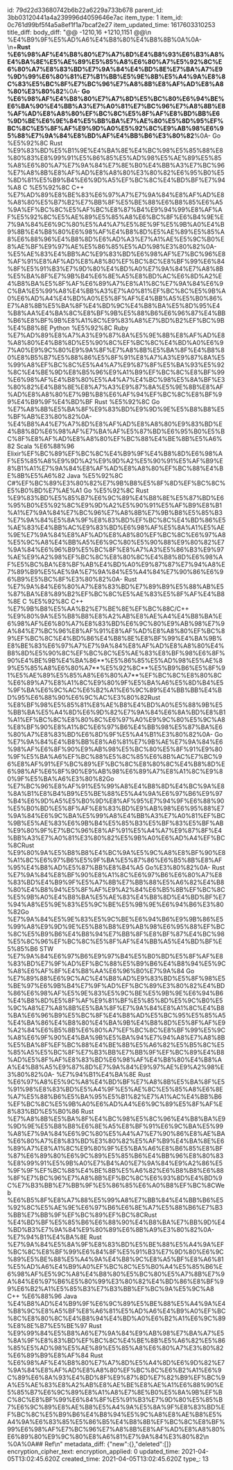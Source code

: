 id: 79d22d33680742b6b22a6229a733b678
parent_id: 3bb03120441a4a239996d4059646e7ac
item_type: 1
item_id: 0c761d99bf5f4a5a8ef1f1a7bcaf2e27
item_updated_time: 1617603310253
title_diff: 
body_diff: "@@ -1210,16 +1210,1151 @@\\n %E4%B9%9F%E5%AD%A6%E4%B8%80%E4%B8%8B%0A%0A- \\n+**Rust %E6%98%AF%E4%B8%80%E7%A7%8D%E4%B8%93%E6%B3%A8%E4%BA%8E%E5%AE%89%E5%85%A8%E6%80%A7%E5%92%8C%E6%80%A7%E8%83%BD%E7%9A%84%E4%BD%8E%E7%BA%A7%E9%9D%99%E6%80%81%E7%B1%BB%E5%9E%8B%E5%A4%9A%E8%8C%83%E5%BC%8F%E7%BC%96%E7%A8%8B%E8%AF%AD%E8%A8%80%E3%80%82**%0A- **Go %E6%98%AF%E4%B8%80%E7%A7%8D%E5%BC%80%E6%94%BE%E6%BA%90%E4%BB%A3%E7%A0%81%E7%BC%96%E7%A8%8B%E8%AF%AD%E8%A8%80%EF%BC%8C%E5%8F%AF%E8%BD%BB%E6%9D%BE%E6%9E%84%E5%BB%BA%E7%AE%80%E5%8D%95%EF%BC%8C%E5%8F%AF%E9%9D%A0%E5%92%8C%E9%AB%98%E6%95%88%E7%9A%84%E8%BD%AF%E4%BB%B6%E3%80%82**%0A- Go %E5%92%8C Rust %E9%83%BD%E5%B1%9E%E4%BA%8E%E4%BC%98%E5%85%88%E8%80%83%E8%99%91%E5%86%85%E5%AD%98%E5%AE%89%E5%85%A8%E6%80%A7%E7%9A%84%E7%8E%B0%E4%BB%A3%E7%BC%96%E7%A8%8B%E8%AF%AD%E8%A8%80%E3%80%82%E6%95%B0%E5%8D%81%E5%B9%B4%E6%9D%A5%EF%BC%8C%E4%BD%BF%E7%94%A8 C %E5%92%8C C++ %E7%AD%89%E8%BE%83%E6%97%A7%E7%9A%84%E8%AF%AD%E8%A8%80%E5%B7%B2%E7%BB%8F%E5%BE%88%E6%B8%85%E6%A5%9A%EF%BC%8C%E5%AF%BC%E8%87%B4%E9%94%99%E8%AF%AF%E5%92%8C%E5%AE%89%E5%85%A8%E6%BC%8F%E6%B4%9E%E7%9A%84%E6%9C%80%E5%A4%A7%E5%8E%9F%E5%9B%A0%E4%B9%8B%E4%B8%80%E6%98%AF%E4%B8%8D%E5%AE%89%E5%85%A8%E6%88%96%E4%B8%8D%E6%AD%A3%E7%A1%AE%E5%9C%B0%E8%AE%BF%E9%97%AE%E5%86%85%E5%AD%98%E3%80%82%0A- %E5%AE%83%E4%BB%AC%E9%83%BD%E6%98%AF%E7%BC%96%E8%AF%91%E8%AF%AD%E8%A8%80%EF%BC%8C%E8%BF%99%E6%84%8F%E5%91%B3%E7%9D%80%E4%BD%A0%E7%9A%84%E7%A8%8B%E5%BA%8F%E7%9B%B4%E6%8E%A5%E8%BD%AC%E6%8D%A2%E4%B8%BA%E5%8F%AF%E6%89%A7%E8%A1%8C%E7%9A%84%E6%9C%BA%E5%99%A8%E4%BB%A3%E7%A0%81%EF%BC%8C%E5%9B%A0%E6%AD%A4%E4%BD%A0%E5%8F%AF%E4%BB%A5%E5%B0%86%E7%A8%8B%E5%BA%8F%E4%BD%9C%E4%B8%BA%E5%8D%95%E4%B8%AA%E4%BA%8C%E8%BF%9B%E5%88%B6%E6%96%87%E4%BB%B6%E8%BF%9B%E8%A1%8C%E9%83%A8%E7%BD%B2%EF%BC%9B%E4%B8%8E Python %E5%92%8C Ruby %E7%AD%89%E8%A7%A3%E9%87%8A%E5%9E%8B%E8%AF%AD%E8%A8%80%E4%B8%8D%E5%90%8C%EF%BC%8C%E4%BD%A0%E6%97%A0%E9%9C%80%E9%9A%8F%E7%A8%8B%E5%BA%8F%E4%B8%80%E8%B5%B7%E5%88%86%E5%8F%91%E8%A7%A3%E9%87%8A%E5%99%A8%EF%BC%8C%E5%A4%A7%E9%87%8F%E5%BA%93%E5%92%8C%E4%BE%9D%E8%B5%96%E9%A1%B9%EF%BC%8C%E8%BF%99%E6%98%AF%E4%B8%80%E5%A4%A7%E4%BC%98%E5%8A%BF%E3%80%82%E4%B8%8E%E8%A7%A3%E9%87%8A%E5%9E%8B%E8%AF%AD%E8%A8%80%E7%9B%B8%E6%AF%94%EF%BC%8C%E8%BF%99%E4%B9%9F%E4%BD%BF Rust %E5%92%8C Go %E7%A8%8B%E5%BA%8F%E9%83%BD%E9%9D%9E%E5%B8%B8%E5%BF%AB%E3%80%82%0A- %E4%B8%A4%E7%A7%8D%E8%AF%AD%E8%A8%80%E9%83%BD%E4%B8%8D%E6%98%AF%E7%BA%AF%E5%87%BD%E6%95%B0%E5%BC%8F%E8%AF%AD%E8%A8%80%EF%BC%88%E4%BE%8B%E5%A6%82 Scala %E6%88%96 Elixir%EF%BC%89%EF%BC%8C%E4%B9%9F%E4%B8%8D%E6%98%AF%E5%85%A8%E9%9D%A2%E9%9D%A2%E5%90%91%E5%AF%B9%E8%B1%A1%E7%9A%84%E8%AF%AD%E8%A8%80%EF%BC%88%E4%BE%8B%E5%A6%82 Java %E5%92%8C C#%EF%BC%89%E3%80%82%E7%9B%B8%E5%8F%8D%EF%BC%8C%E5%B0%BD%E7%AE%A1 Go %E5%92%8C Rust %E9%83%BD%E5%85%B7%E6%9C%89%E4%B8%8E%E5%87%BD%E6%95%B0%E5%92%8C%E9%9D%A2%E5%90%91%E5%AF%B9%E8%B1%A1%E7%9A%84%E7%BC%96%E7%A8%8B%E7%9B%B8%E5%85%B3%E7%9A%84%E5%8A%9F%E8%83%BD%EF%BC%8C%E4%BD%86%E5%AE%83%E4%BB%AC%E9%83%BD%E6%98%AF%E5%8A%A1%E5%AE%9E%E7%9A%84%E8%AF%AD%E8%A8%80%EF%BC%8C%E6%97%A8%E5%9C%A8%E4%BB%A5%E6%9C%80%E5%90%88%E9%80%82%E7%9A%84%E6%96%B9%E5%BC%8F%E8%A7%A3%E5%86%B3%E9%97%AE%E9%A2%98%EF%BC%8C%E8%80%8C%E4%B8%8D%E6%98%AF%E5%BC%BA%E8%BF%AB%E4%BD%A0%E9%87%87%E7%94%A8%E7%89%B9%E5%AE%9A%E7%9A%84%E5%A4%84%E7%90%86%E6%96%B9%E5%BC%8F%E3%80%82%0A- Rust %E7%9A%84%E6%80%A7%E8%83%BD%E7%89%B9%E5%88%AB%E5%87%BA%E8%89%B2%EF%BC%8C%E5%AE%83%E5%8F%AF%E4%B8%8E C %E5%92%8C C++ %E7%9B%B8%E5%AA%B2%E7%BE%8E%EF%BC%88C/C++ %E9%80%9A%E5%B8%B8%E8%A2%AB%E8%AE%A4%E4%B8%BA%E6%98%AF%E6%80%A7%E8%83%BD%E6%9C%80%E9%AB%98%E7%9A%84%E7%BC%96%E8%AF%91%E8%AF%AD%E8%A8%80%EF%BC%89%EF%BC%8C%E4%BD%86%E4%B8%8E%E8%BF%99%E4%BA%9B%E8%BE%83%E6%97%A7%E7%9A%84%E8%AF%AD%E8%A8%80%E4%B8%8D%E5%90%8C%EF%BC%8C%E5%AE%83%E8%BF%98%E6%8F%90%E4%BE%9B%E4%BA%86**%E5%86%85%E5%AD%98%E5%AE%89%E5%85%A8%E6%80%A7**%E5%92%8C**%E5%B9%B6%E5%8F%91%E5%AE%89%E5%85%A8%E6%80%A7**%EF%BC%8C%E8%80%8C%E6%89%A7%E8%A1%8C%E9%80%9F%E5%BA%A6%E5%8D%B4%E5%9F%BA%E6%9C%AC%E6%B2%A1%E6%9C%89%E4%BB%BB%E4%BD%95%E6%88%90%E6%9C%AC%E3%80%82Rust %E8%BF%98%E5%85%81%E8%AE%B8%E4%BD%A0%E5%88%9B%E5%BB%BA%E5%A4%8D%E6%9D%82%E7%9A%84%E6%8A%BD%E8%B1%A1%EF%BC%8C%E8%80%8C%E6%97%A0%E9%9C%80%E5%9C%A8%E8%BF%90%E8%A1%8C%E6%97%B6%E4%BB%98%E5%87%BA%E6%80%A7%E8%83%BD%E6%8D%9F%E5%A4%B1%E3%80%82%0A- Go %E7%9A%84%E4%B8%BB%E8%A6%81%E7%9B%AE%E7%9A%84%E6%98%AF%E6%8F%90%E9%AB%98%E5%BC%80%E5%8F%91%E9%80%9F%E5%BA%A6%EF%BC%88%E5%8C%85%E6%8B%AC%E7%BC%96%E8%AF%91%EF%BC%89%EF%BC%8C%E8%80%8C%E4%B8%8D%E6%98%AF%E6%8F%90%E9%AB%98%E6%89%A7%E8%A1%8C%E9%80%9F%E5%BA%A6%E3%80%82Go %E7%BC%96%E8%AF%91%E5%99%A8%E4%B8%8D%E4%BC%9A%E8%8A%B1%E8%B4%B9%E5%BE%88%E5%A4%9A%E6%97%B6%E9%97%B4%E6%9D%A5%E5%B0%9D%E8%AF%95%E7%94%9F%E6%88%90%E5%B0%BD%E5%8F%AF%E8%83%BD%E9%AB%98%E6%95%88%E7%9A%84%E6%9C%BA%E5%99%A8%E4%BB%A3%E7%A0%81%EF%BC%9B%E5%AE%83%E6%9B%B4%E5%85%B3%E5%BF%83%E5%BF%AB%E9%80%9F%E7%BC%96%E8%AF%91%E5%A4%A7%E9%87%8F%E4%BB%A3%E7%A0%81%E3%80%82%E5%9B%A0%E6%AD%A4%EF%BC%8CRust %E9%80%9A%E5%B8%B8%E4%BC%9A%E5%9C%A8%E8%BF%90%E8%A1%8C%E6%97%B6%E5%9F%BA%E5%87%86%E6%B5%8B%E8%AF%95%E4%B8%AD%E5%87%BB%E8%B4%A5 Go%E3%80%82%0A- Rust %E7%9A%84%E8%BF%90%E8%A1%8C%E6%97%B6%E6%80%A7%E8%83%BD%E4%B9%9F%E5%A7%8B%E7%BB%88%E5%A6%82%E4%B8%80%E4%B8%94%E5%8F%AF%E9%A2%84%E6%B5%8B%EF%BC%8C%E5%9B%A0%E4%B8%BA%E5%AE%83%E4%B8%8D%E4%BD%BF%E7%94%A8%E5%9E%83%E5%9C%BE%E5%9B%9E%E6%94%B6%E3%80%82Go %E7%9A%84%E5%9E%83%E5%9C%BE%E6%94%B6%E9%9B%86%E5%99%A8%E9%9D%9E%E5%B8%B8%E9%AB%98%E6%95%88%EF%BC%8C%E5%B9%B6%E4%B8%94%E7%BB%8F%E8%BF%87%E4%BC%98%E5%8C%96%EF%BC%8C%E5%8F%AF%E4%BB%A5%E4%BD%BF%E5%85%B6 STW %E7%9A%84%E6%97%B6%E9%97%B4%E5%B0%BD%E5%8F%AF%E8%83%BD%E7%9F%AD%EF%BC%88%E5%B9%B6%E4%B8%94%E5%9C%A8%E6%AF%8F%E4%B8%AA%E6%96%B0%E7%9A%84 Go %E7%89%88%E6%9C%AC%E4%B8%AD%E9%83%BD%E5%8F%98%E5%BE%97%E6%9B%B4%E7%9F%AD%EF%BC%89%E3%80%82%E4%BD%86%E6%98%AF%E5%9E%83%E5%9C%BE%E5%9B%9E%E6%94%B6%E4%B8%8D%E5%8F%AF%E9%81%BF%E5%85%8D%E5%9C%B0%E5%9C%A8%E7%A8%8B%E5%BA%8F%E7%9A%84%E8%A1%8C%E4%B8%BA%E6%96%B9%E5%BC%8F%E4%B8%AD%E5%BC%95%E5%85%A5%E4%BA%86%E4%B8%80%E4%BA%9B%E4%B8%8D%E5%8F%AF%E9%A2%84%E6%B5%8B%E6%80%A7%EF%BC%8C%E8%BF%99%E5%9C%A8%E6%9F%90%E4%BA%9B%E5%BA%94%E7%94%A8%E7%A8%8B%E5%BA%8F%EF%BC%88%E4%BE%8B%E5%A6%82%E5%B5%8C%E5%85%A5%E5%BC%8F%E7%B3%BB%E7%BB%9F%EF%BC%89%E4%B8%AD%E5%8F%AF%E8%83%BD%E6%98%AF%E4%B8%80%E4%B8%AA%E4%B8%A5%E9%87%8D%E7%9A%84%E9%97%AE%E9%A2%98%E3%80%82%0A- %E7%94%B1%E4%BA%8E Rust %E6%97%A8%E5%9C%A8%E4%BD%BF%E7%A8%8B%E5%BA%8F%E5%91%98%E8%83%BD%E5%A4%9F%E5%AE%8C%E5%85%A8%E6%8E%A7%E5%88%B6%E5%BA%95%E5%B1%82%E7%A1%AC%E4%BB%B6%EF%BC%8C%E5%9B%A0%E6%AD%A4%E6%9C%89%E5%8F%AF%E8%83%BD%E5%B0%86 Rust %E7%A8%8B%E5%BA%8F%E4%BC%98%E5%8C%96%E4%B8%BA%E9%9D%9E%E5%B8%B8%E6%8E%A5%E8%BF%91%E6%9C%BA%E5%99%A8%E7%9A%84%E6%9C%80%E5%A4%A7%E7%90%86%E8%AE%BA%E6%80%A7%E8%83%BD%E3%80%82%E5%AF%B9%E4%BA%8E%E6%89%A7%E8%A1%8C%E9%80%9F%E5%BA%A6%E8%B6%85%E8%BF%87%E6%89%80%E6%9C%89%E5%85%B6%E4%BB%96%E8%80%83%E8%99%91%E5%9B%A0%E7%B4%A0%E7%9A%84%E9%A2%86%E5%9F%9F%EF%BC%88%E4%BE%8B%E5%A6%82%E6%B8%B8%E6%88%8F%E7%BC%96%E7%A8%8B%EF%BC%8C%E6%93%8D%E4%BD%9C%E7%B3%BB%E7%BB%9F%E5%86%85%E6%A0%B8%EF%BC%8CWeb %E6%B5%8F%E8%A7%88%E5%99%A8%E7%BB%84%E4%BB%B6%E5%92%8C%E5%AE%9E%E6%97%B6%E6%8E%A7%E5%88%B6%E7%B3%BB%E7%BB%9F%EF%BC%89%EF%BC%8CRust %E4%BD%BF%E5%85%B6%E6%88%90%E4%B8%BA%E7%BB%9D%E4%BD%B3%E7%9A%84%E9%80%89%E6%8B%A9%E3%80%82%0A- %E7%94%B1%E4%BA%8E Rust %E7%9A%84%E5%8A%9F%E8%83%BD%E5%BE%88%E5%A4%9A%EF%BC%8C%E8%BF%99%E6%84%8F%E5%91%B3%E7%9D%80%E6%9C%89%E5%BE%88%E5%A4%9A%E4%B8%9C%E8%A5%BF%E8%A6%81%E5%AD%A6%E4%B9%A0%EF%BC%8C%E5%B0%A4%E5%85%B6%E6%98%AF%E5%9C%A8%E4%B8%80%E5%BC%80%E5%A7%8B%E7%9A%84%E6%97%B6%E5%80%99%E3%80%82%E4%BD%86%E8%BF%99%E6%B2%A1%E5%85%B3%E7%B3%BB%EF%BC%9A%E5%9C%A8 C++ %E6%88%96 Java %E4%B8%AD%E4%B9%9F%E6%9C%89%E5%BE%88%E5%A4%9A%E4%B8%9C%E8%A5%BF%E8%A6%81%E5%AD%A6%E4%B9%A0%EF%BC%8C%E8%80%8C%E4%B8%94%E4%BD%A0%E6%B2%A1%E6%9C%89%E8%8E%B7%E5%BE%97 Rust %E9%99%84%E5%B8%A6%E7%9A%84%E9%AB%98%E7%BA%A7%E5%8A%9F%E8%83%BD%EF%BC%8C%E4%BE%8B%E5%A6%82%E5%86%85%E5%AD%98%E5%AE%89%E5%85%A8%E6%80%A7%E3%80%82%E6%89%B9%E8%AF%84 Rust %E6%98%AF%E4%B8%80%E7%A7%8D%E5%A4%8D%E6%9D%82%E7%9A%84%E8%AF%AD%E8%A8%80%EF%BC%8C%E6%B2%A1%E6%9C%89%E6%8A%93%E4%BD%8F%E9%87%8D%E7%82%B9%EF%BC%9A%E5%AE%83%E8%A2%AB%E8%AE%BE%E8%AE%A1%E6%88%90%E5%85%B7%E6%9C%89%E8%A1%A8%E7%8E%B0%E5%8A%9B%EF%BC%8C%E8%BF%99%E6%84%8F%E5%91%B3%E7%9D%80%E5%85%B7%E6%9C%89%E8%AE%B8%E5%A4%9A%E5%8A%9F%E8%83%BD%EF%BC%8C%E5%B9%B6%E4%B8%94%E5%9C%A8%E8%AE%B8%E5%A4%9A%E6%83%85%E5%86%B5%E4%B8%8B%EF%BC%8C%E8%BF%99%E6%98%AF%E7%BC%96%E7%A8%8B%E8%AF%AD%E8%A8%80%E6%89%80%E9%9C%80%E8%A6%81%E7%9A%84%E3%80%82\\n %0A%0A## Ref\\n"
metadata_diff: {"new":{},"deleted":[]}
encryption_cipher_text: 
encryption_applied: 0
updated_time: 2021-04-05T13:02:45.620Z
created_time: 2021-04-05T13:02:45.620Z
type_: 13